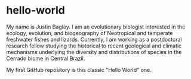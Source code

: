 # hello-world
My name is Justin Bagley. I am an evolutionary biologist interested in the ecology, evolution, and biogeography of Neotropical and temperate freshwater fishes and lizards. Currently, I am working as a postdoctoral research fellow studying the historical to recent geological and climatic mechanisms underlying the diversity and distributions of species in the Cerrado biome in Central Brazil.

My first GitHub repository is this classic "Hello World" one.

